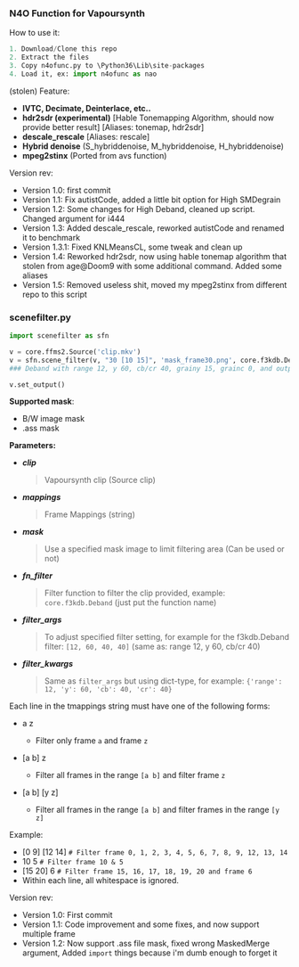 ### N4O Function for Vapoursynth

How to use it:
```py
1. Download/Clone this repo
2. Extract the files
3. Copy n4ofunc.py to \Python36\Lib\site-packages
4. Load it, ex: import n4ofunc as nao
```

(stolen) Feature:
- **IVTC, Decimate, Deinterlace, etc..**
- **hdr2sdr (experimental)** [Hable Tonemapping Algorithm, should now provide better result] [Aliases: tonemap, hdr2sdr]
- **descale_rescale** [Aliases: rescale]
- **Hybrid denoise** (S_hybriddenoise, M_hybriddenoise, H_hybriddenoise)
- **mpeg2stinx** (Ported from avs function)

Version rev:
- Version 1.0: first commit
- Version 1.1: Fix autistCode, added a little bit option for High SMDegrain
- Version 1.2: Some changes for High Deband, cleaned up script. Changed argument for i444
- Version 1.3: Added descale_rescale, reworked autistCode and renamed it to benchmark
- Version 1.3.1: Fixed KNLMeansCL, some tweak and clean up
- Version 1.4: Reworked hdr2sdr, now using hable tonemap algorithm that stolen from age@Doom9 with some additional command. Added some aliases
- Version 1.5: Removed useless shit, moved my mpeg2stinx from different repo to this script


### scenefilter.py

```py
import scenefilter as sfn

v = core.ffms2.Source('clip.mkv')
v = sfn.scene_filter(v, "30 [10 15]", 'mask_frame30.png', core.f3kdb.Deband, [12, 60, 40, 40], {'grainy': 15, 'grainc': 0, 'output_depth': 16}) 
### Deband with range 12, y 60, cb/cr 40, grainy 15, grainc 0, and output_depth 10 for frame 30 and from frame 10 to frame 15 with mask

v.set_output()
```

**Supported mask**:
- B/W image mask
- .ass mask

**Parameters:**
- ***clip***
    >Vapoursynth clip (Source clip)
- ***mappings***
    >Frame Mappings (string)
- ***mask***
    >Use a specified mask image to limit filtering area (Can be used or not)
- ***fn_filter***
    >Filter function to filter the clip provided, example: `core.f3kdb.Deband` (just put the function name)
- ***filter_args***
    >To adjust specified filter setting, for example for the f3kdb.Deband filter: `[12, 60, 40, 40]` (same as: range 12, y 60, cb/cr 40)
- ***filter_kwargs***
    >Same as `filter_args` but using dict-type, for example: `{'range': 12, 'y': 60, 'cb': 40, 'cr': 40}`

Each line in the tmappings string must have one of the following forms:

- a z
    - Filter only frame `a` and frame `z`

- [a b] z
    - Filter all frames in the range `[a b]` and filter frame `z`

- [a b] [y z]
    - Filter all frames in the range `[a b]` and filter frames in the range `[y z]`

Example:
- [0 9] [12 14]   `# Filter frame 0, 1, 2, 3, 4, 5, 6, 7, 8, 9, 12, 13, 14`
- 10 5            `# Filter frame 10 & 5`
- [15 20] 6       `# Filter frame 15, 16, 17, 18, 19, 20 and frame 6`
- Within each line, all whitespace is ignored.

Version rev:
- Version 1.0: First commit
- Version 1.1: Code improvement and some fixes, and now support multiple frame
- Version 1.2: Now support .ass file mask, fixed wrong MaskedMerge argument, 
  Added `import` things because i'm dumb enough to forget it